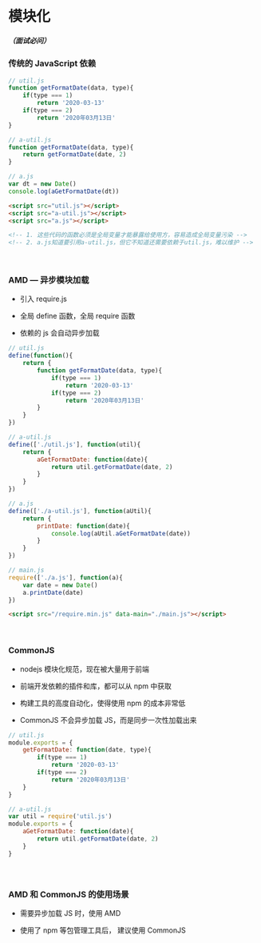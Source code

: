 # 模块化

##### （面试必问）

### 传统的 JavaScript 依赖

```javascript
// util.js
function getFormatDate(data, type){
    if(type === 1) 
        return '2020-03-13'
    if(type === 2) 
        return '2020年03月13日'
}

// a-util.js
function getFormatDate(data, type){
    return getFormatDate(date, 2)
}

// a.js
var dt = new Date()
console.log(aGetFormatDate(dt))
```

```html
<script src="util.js"></script>
<script src="a-util.js"></script>
<script src="a.js"></script>

<!-- 1. 这些代码的函数必须是全局变量才能暴露给使用方，容易造成全局变量污染 -->
<!-- 2. a.js知道要引用a-util.js，但它不知道还需要依赖于util.js，难以维护 -->
```

<br/>

### AMD — 异步模块加载

- 引入 require.js

- 全局 define 函数，全局 require 函数

- 依赖的 js 会自动异步加载

```javascript
// util.js
define(function(){
    return {
        function getFormatDate(data, type){
            if(type === 1) 
                return '2020-03-13'
            if(type === 2) 
                return '2020年03月13日'
        }
    }
})
```

```javascript
// a-util.js
define(['./util.js'], function(util){
    return {
        aGetFormatDate: function(date){
            return util.getFormatDate(date, 2)
        }
    }
})
```

```javascript
// a.js
define(['./a-util.js'], function(aUtil){
    return {
        printDate: function(date){
            console.log(aUtil.aGetFormatDate(date))
        }
    }
})
```

```javascript
// main.js
require(['./a.js'], function(a){
    var date = new Date()
    a.printDate(date)
})
```

```html
<script src="/require.min.js" data-main="./main.js"></script>
```

<br/>

### CommonJS

- nodejs 模块化规范，现在被大量用于前端

- 前端开发依赖的插件和库，都可以从 npm 中获取

- 构建工具的高度自动化，使得使用 npm 的成本非常低

- CommonJS 不会异步加载 JS，而是同步一次性加载出来

```javascript
// util.js 
module.exports = {
    getFormatDate: function(date, type){
        if(type === 1) 
            return '2020-03-13'
        if(type === 2) 
            return '2020年03月13日'
    }
}
```

```javascript
// a-util.js 
var util = require('util.js')
module.exports = {
    aGetFormatDate: function(date){
        return util.getFormatDate(date, 2)
    }
}
```

##### <br/>

### AMD 和 CommonJS 的使用场景

- 需要异步加载 JS 时，使用 AMD

- 使用了 npm 等包管理工具后， 建议使用 CommonJS